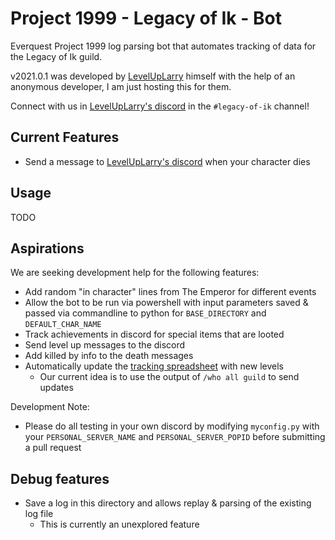 # Project 1999 - Legacy of Ik - Bot

Everquest Project 1999 log parsing bot that automates tracking of data for the Legacy of Ik guild.

v2021.0.1 was developed by [LevelUpLarry](https://www.leveluplarry.com) himself with the help of an anonymous developer, I am just hosting this for them.

Connect with us in [LevelUpLarry's discord](https://discord.gg/SgKrGnM) in the `#legacy-of-ik` channel!

## Current Features
 - Send a message to [LevelUpLarry's discord](https://discord.gg/SgKrGnM) when your character dies

## Usage

TODO

## Aspirations

We are seeking development help for the following features:

 - Add random "in character" lines from The Emperor for different events
 - Allow the bot to be run via powershell with input parameters saved & passed via commandline to python for `BASE_DIRECTORY` and `DEFAULT_CHAR_NAME`
 - Track achievements in discord for special items that are looted
 - Send level up messages to the discord
 - Add killed by info to the death messages
 - Automatically update the [tracking spreadsheet](https://docs.google.com/spreadsheets/d/1370kZTY0VaTuk82JBYjBFfBSlhyKK4-FO_TlxQtyNb4/edit?pli=1#gid=0) with new levels
   - Our current idea is to use the output of `/who all guild` to send updates 

Development Note:
 - Please do all testing in your own discord by modifying `myconfig.py` with your `PERSONAL_SERVER_NAME` and `PERSONAL_SERVER_POPID` before submitting a pull request

## Debug features
 - Save a log in this directory and allows replay & parsing of the existing log file
   - This is currently an unexplored feature
